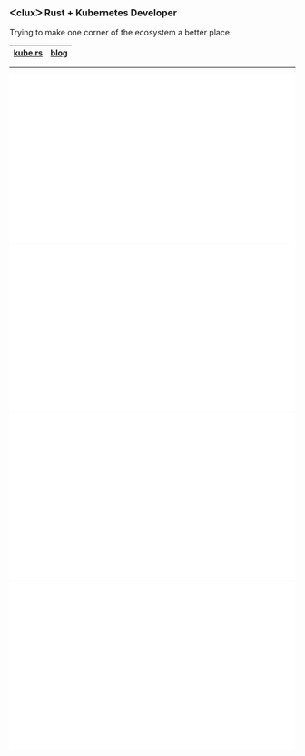 ### ᐸcluxᐳ Rust + Kubernetes Developer

Trying to make one corner of the ecosystem a better place.

| [kube.rs](https://kube.rs) | [blog](https://clux.dev/) |
| - | - |

---

![](https://raw.githubusercontent.com/clux/github-stats/master/generated/overview.svg#gh-dark-mode-only) ![](https://raw.githubusercontent.com/clux/github-stats/master/generated/overview.svg#gh-light-mode-only) ![](https://raw.githubusercontent.com/clux/github-stats/master/generated/languages.svg#gh-dark-mode-only) ![](https://raw.githubusercontent.com/clux/github-stats/master/generated/languages.svg#gh-light-mode-only)
